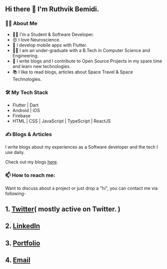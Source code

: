 ## Hi there 👋 I'm Ruthvik Bemidi. 

### 🙋‍♀️ About Me
- 👩‍💻 I'm a Student & Software Developer.
- 😍 I love Neuroscience.
- 💙 I develop mobile apps with Flutter. 
- 👩‍🎓 I am an under-graduate with a B.Tech in Computer Science and Engineering.
- 📝 I write blogs and I contribute to Open Source Projects in my spare time and learn new technologies.
- 📚 I like to read blogs, articles about Space Travel & Space Technologies.

### 🛠 My Tech Stack
- Flutter | Dart
- Android | iOS
- Firebase
- HTML | CSS | JavaScript | TypeScript | ReactJS

### ✍️ Blogs & Articles

I write blogs about my experiences as a Software developer and the tech I use daily.

Check out my blogs [here](https://ruthvikbemidi.hashnode.dev/).

### 📫 How to reach me:

Want to discuss about a project or just drop a "hi", you can contact me via following-   

## 1. [Twitter](https://twitter.com/BemidiRuthvik/)( mostly active on Twitter. )
## 2. [LinkedIn](https://www.linkedin.com/in/ruthvikbemidi/)  
## 3. [Portfolio](https://ruthvikbemidi.github.io/me/)
## 4. [Email](mailto:ruthvik4215@gmail.com)
